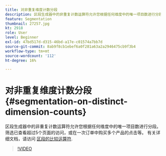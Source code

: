 ```yaml
---
title: 对非重复维度计数分段
description: 区段生成器中的非重复计数运算符允许您根据任何维度中的唯一项目数进行分段。 筛选已查看超过5个页面的访问，或在一次订单中购买多个产品的点击等。
feature: Segmentation
thumbnail: 27257.jpg
kt: 2918
role: User
level: Beginner
exl-id: 47bd517d-d315-46bd-a17e-c01574a7bb7d
source-git-commit: 8ab9f8cb1ebef6a0f281a63a2a2946475cb9f3b4
workflow-type: tm+mt
source-wordcount: '112'
ht-degree: 16%

---
```


# 对非重复维度计数分段 {#segmentation-on-distinct-dimension-counts}

区段生成器中的非重复计数运算符允许您根据任何维度中的唯一项目数进行分段。 筛选已查看超过5个页面的访问，或在一次订单中购买多个产品的点击等。 有关详细文档，请访问 [区段的比较运算符](https://experienceleague.adobe.com/docs/analytics/components/segmentation/segment-reference/seg-operators.html?lang=zh-Hans).

>[!VIDEO](https://video.tv.adobe.com/v/27257/?quality=12&learn=on)
